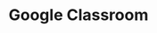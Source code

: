 ---
title: Google Classroom
desc: >-
  Google Classroom is a free blended learning platform developed by Google for
  educational institutions that aims to simplify creating, distributing, and
  grading assignments.
_links:
  projects:
    - href: /projects/epicloud/
  jobs:
    href: /jobs/fe/
  self:
    href: /tools/classroom/
_embedded:
  projects:
    - title: EpiCloud
      desc: null
      role: Technical Lead
      begin_year: 2015
      end_year: 2021
      _links:
        jobs:
          - href: /jobs/fe/
        languages:
          - href: /languages/ts/
        db:
          - href: /db/bigquery/
        os:
          - href: /os/linux/
        tools:
          - href: /tools/classroom/
          - href: /tools/ddb/
          - href: /tools/docker/
          - href: /tools/drive/
          - href: /tools/ec2/
          - href: /tools/ecr/
          - href: /tools/ecs/
          - href: /tools/fargate/
          - href: /tools/firebase/
          - href: /tools/iam/
          - href: /tools/lerna/
          - href: /tools/node/
          - href: /tools/puppeteer/
          - href: /tools/s3/
          - href: /tools/sqs/
          - href: /tools/tracker/
          - href: /tools/vpc/
        self:
          href: /projects/epicloud/
  jobs:
    - title: Futuristic Education
      desc: >-
        Founder of Futuristic Education, building automation technology for
        schools
      role: Founder/Programmer
      begin_year: 2018
      end_year: null
      time_desc: March 2018 - present
      _links:
        projects:
          - href: /projects/epicloud/
        db:
          - href: /db/bigquery/
        languages:
          - href: /languages/ts/
        os:
          - href: /os/linux/
        tools:
          - href: /tools/classroom/
          - href: /tools/ddb/
          - href: /tools/docker/
          - href: /tools/drive/
          - href: /tools/ec2/
          - href: /tools/ecr/
          - href: /tools/ecs/
          - href: /tools/fargate/
          - href: /tools/firebase/
          - href: /tools/iam/
          - href: /tools/lerna/
          - href: /tools/node/
          - href: /tools/puppeteer/
          - href: /tools/s3/
          - href: /tools/sqs/
          - href: /tools/tracker/
          - href: /tools/vpc/
        self:
          href: /jobs/fe/
---